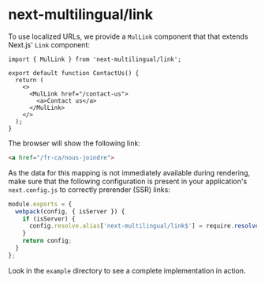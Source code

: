 # next-multilingual/link

To use localized URLs, we provide a `MulLink` component that that extends Next.js' `Link` component:

```tsx
import { MulLink } from 'next-multilingual/link';

export default function ContactUs() {
  return (
    <>
      <MulLink href="/contact-us">
        <a>Contact us</a>
      </MulLink>
    </>
  );
}
```

The browser will show the following link:

```html
<a href="/fr-ca/nous-joindre">
```

As the data for this mapping is not immediately available during rendering, make sure that the following configuration is present in your application's `next.config.js` to correctly prerender (SSR) links:

```js
module.exports = {
  webpack(config, { isServer }) {
    if (isServer) {
      config.resolve.alias['next-multilingual/link$'] = require.resolve('next-multilingual/link-ssr');
    }
    return config;
  }
};
```

Look in the `example` directory to see a complete implementation in action.
